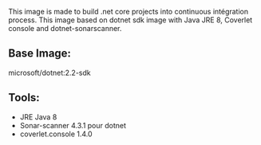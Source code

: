 This image is made to build .net core projects into continuous intégration process. This image based on dotnet sdk image with Java JRE 8, Coverlet console and dotnet-sonarscanner.

## Base Image: 
microsoft/dotnet:2.2-sdk

## Tools:

* JRE Java 8
* Sonar-scanner 4.3.1 pour dotnet
* coverlet.console 1.4.0
